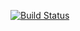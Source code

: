 [![Build Status](http:/http://cd56-84-14-169-130.ngrok.io//buildStatus/icon?job=deployment)](http://http://cd56-84-14-169-130.ngrok.io/job/deployment/)
